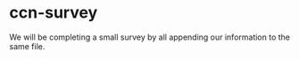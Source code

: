 # ccn-survey

We will be completing a small survey by all appending our information to the same file.

